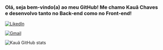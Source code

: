 ### Olá, seja bem-vindo(a) ao meu GitHub! Me chamo Kauã Chaves e desenvolvo tanto no Back-end como no Front-end!

[![LikedIn](https://img.shields.io/badge/LinkedIn-0077B5?style=for-the-badge&logo=linkedin&logoColor=white)](https://www.linkedin.com/in/kau%C3%A3-chaves-793441247/)

[![Gmail](https://img.shields.io/badge/Gmail-D14836?style=for-the-badge&logo=gmail&logoColor=white)](maito:kaua.sampaio.dev@gmail.com)

![Kauã GitHub stats](https://github-readme-stats.vercel.app/api?username=Kauasampaio96&show_icons=true&theme=radical)


<!--
**Kauasampaio96/Kauasampaio96** is a ✨ _special_ ✨ repository because its `README.md` (this file) appears on your GitHub profile.

Here are some ideas to get you started:

- 🔭 I’m currently working on ...
- 🌱 I’m currently learning ...
- 👯 I’m looking to collaborate on ...
- 🤔 I’m looking for help with ...
- 💬 Ask me about ...
- 📫 How to reach me: ...
- 😄 Pronouns: ...
- ⚡ Fun fact: ...
-->
